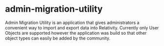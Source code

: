 # admin-migration-utility

Admin Migration Utility is an application that gives administrators a convenient way to import and export data into Relativity. Currently only User Objects are supported however the application was build so that other object types can easily be added by the community.
